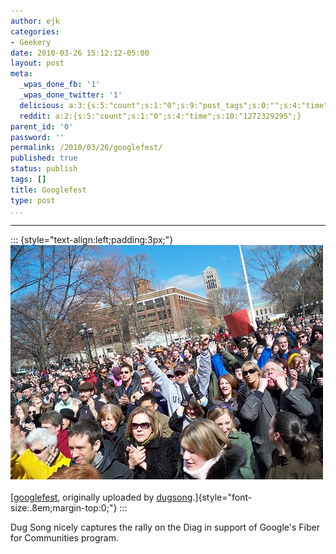 ```yaml
---
author: ejk
categories:
- Geekery
date: 2010-03-26 15:12:12-05:00
layout: post
meta:
  _wpas_done_fb: '1'
  _wpas_done_twitter: '1'
  delicious: a:3:{s:5:"count";s:1:"0";s:9:"post_tags";s:0:"";s:4:"time";s:10:"1272329294";}
  reddit: a:2:{s:5:"count";s:1:"0";s:4:"time";s:10:"1272329295";}
parent_id: '0'
password: ''
permalink: /2010/03/26/googlefest/
published: true
status: publish
tags: []
title: Googlefest
type: post
...
```

---

::: {style="text-align:left;padding:3px;"}
[![](/assets/2010/03/4465420422_f11769eb3e.jpg)](http://www.flickr.com/photos/dugsong/4465420422/ "photo sharing")\
\
[[googlefest](http://www.flickr.com/photos/dugsong/4465420422/), originally uploaded by [dugsong](http://www.flickr.com/people/dugsong/).]{style="font-size:.8em;margin-top:0;"}
:::

Dug Song nicely captures the rally on the Diag in support of Google's Fiber for Communities program.
